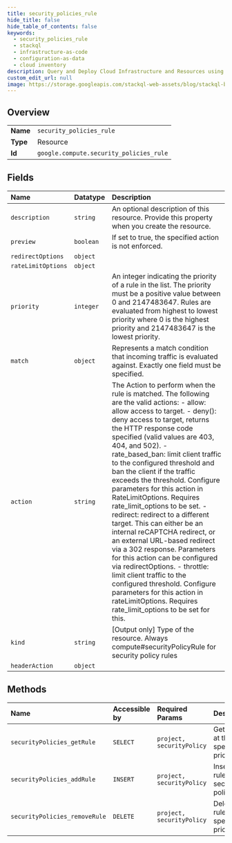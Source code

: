 ```yaml
---
title: security_policies_rule
hide_title: false
hide_table_of_contents: false
keywords:
  - security_policies_rule
  - stackql
  - infrastructure-as-code
  - configuration-as-data
  - cloud inventory
description: Query and Deploy Cloud Infrastructure and Resources using SQL
custom_edit_url: null
image: https://storage.googleapis.com/stackql-web-assets/blog/stackql-blog-post-featured-image.png
---
```

  
    

## Overview
<table><tbody>
<tr><td><b>Name</b></td><td><code>security_policies_rule</code></td></tr>
<tr><td><b>Type</b></td><td>Resource</td></tr>
<tr><td><b>Id</b></td><td><code>google.compute.security_policies_rule</code></td></tr>
</tbody></table>

## Fields
| Name | Datatype | Description |
|:-----|:---------|:------------|
| `description` | `string` | An optional description of this resource. Provide this property when you create the resource. |
| `preview` | `boolean` | If set to true, the specified action is not enforced. |
| `redirectOptions` | `object` |  |
| `rateLimitOptions` | `object` |  |
| `priority` | `integer` | An integer indicating the priority of a rule in the list. The priority must be a positive value between 0 and 2147483647. Rules are evaluated from highest to lowest priority where 0 is the highest priority and 2147483647 is the lowest priority. |
| `match` | `object` | Represents a match condition that incoming traffic is evaluated against. Exactly one field must be specified. |
| `action` | `string` | The Action to perform when the rule is matched. The following are the valid actions: - allow: allow access to target. - deny(): deny access to target, returns the HTTP response code specified (valid values are 403, 404, and 502). - rate_based_ban: limit client traffic to the configured threshold and ban the client if the traffic exceeds the threshold. Configure parameters for this action in RateLimitOptions. Requires rate_limit_options to be set. - redirect: redirect to a different target. This can either be an internal reCAPTCHA redirect, or an external URL-based redirect via a 302 response. Parameters for this action can be configured via redirectOptions. - throttle: limit client traffic to the configured threshold. Configure parameters for this action in rateLimitOptions. Requires rate_limit_options to be set for this.  |
| `kind` | `string` | [Output only] Type of the resource. Always compute#securityPolicyRule for security policy rules |
| `headerAction` | `object` |  |
## Methods
| Name | Accessible by | Required Params | Description |
|:-----|:--------------|:----------------|:------------|
| `securityPolicies_getRule` | `SELECT` | `project, securityPolicy` | Gets a rule at the specified priority. |
| `securityPolicies_addRule` | `INSERT` | `project, securityPolicy` | Inserts a rule into a security policy. |
| `securityPolicies_removeRule` | `DELETE` | `project, securityPolicy` | Deletes a rule at the specified priority. |
